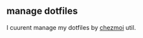 ## manage dotfiles
I cuurent manage my dotfiles by [chezmoi](https://www.chezmoi.io/quick-start/) util.
